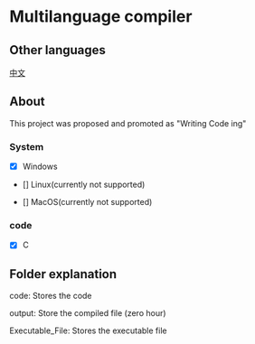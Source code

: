 # Multilanguage compiler

## Other languages

[中文](https://github.com/21dyz21/MultilanguageCompiler/blob/main/README.md)

## About

This project was proposed and promoted as "Writing Code ing"

### System

* [x] Windows

* [] Linux(currently not supported)

* [] MacOS(currently not supported)

### code

* [x] C

## Folder explanation

code: Stores the code

output: Store the compiled file (zero hour)

Executable_File: Stores the executable file